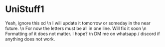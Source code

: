 # UniStuff1
Yeah, ignore this xd \n
I will update it tomorrow or someday in the near future. \n
For now the letters must be all in one line. Will fix it soon \n
Formatting of it does not matter. I hope? \n
DM me on whatsapp / discord if anything does not work.
